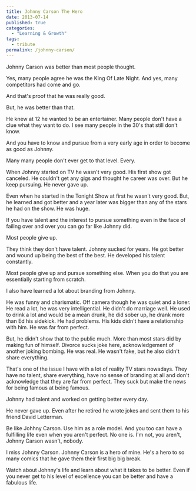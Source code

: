 ```yaml
---
title: Johnny Carson The Hero
date: 2013-07-14
published: true
categories:
  - "Learning & Growth"
tags:
  - tribute
permalink: /johnny-carson/
---
```

Johnny Carson was better than most people thought.

Yes, many people agree he was the King Of Late Night. And yes, many competitors had come and go.

And that's proof that he was really good.

But, he was better than that.

He knew at 12 he wanted to be an entertainer. Many people don't have a clue what they want to do. I see many people in the 30's that still don't know.

And you have to know and pursue from a very early age in order to become as good as Johnny.

Many many people don't ever get to that level. Every.

When Johnny started on TV he wasn't very good. His first show got canceled. He couldn't get any gigs and thought he career was over. But he keep pursuing. He never gave up.

Even when he started in the Tonight Show at first he wasn't very good. But, he learned and got better and a year later was bigger than any of the stars he had on the show. He was huge.

If you have talent and the interest to pursue something even in the face of failing over and over you can go far like Johnny did.

Most people give up.

They think they don't have talent. Johnny sucked for years. He got better and wound up being the best of the best. He developed his talent constantly.

Most people give up and pursue something else. When you do that you are essentially starting from scratch.

I also have learned a lot about branding from Johnny.

He was funny and charismatic. Off camera though he was quiet and a loner. He read a lot, he was very intelligential. He didn't do marriage well. He used to drink a lot and would be a mean drunk, he did sober up, he drank more than Ed his sidekick. He had problems. His kids didn't have a relationship with him. He was far from perfect.

But, he didn't show that to the public much. More than most stars did by making fun of himself. Divorce sucks joke here, acknowledgement of another joking bombing. He was real. He wasn't fake, but he also didn't share everything.

That's one of the issue I have with a lot of reality TV stars nowadays. They have no talent, share everything, have no sense of branding at all and don't acknowledge that they are far from perfect. They suck but make the news for being famous at being famous.

Johnny had talent and worked on getting better every day.

He never gave up. Even after he retired he wrote jokes and sent them to his friend David Letterman.

Be like Johhny Carson. Use him as a role model. And you too can have a fulfilling life even when you aren't perfect. No one is. I'm not, you aren't, Johnny Carson wasn't, nobody.

I miss Johnny Carson. Johnny Carson is a hero of mine. He's a hero to so many comics that he gave them their first big big break.

Watch about Johnny's life and learn about what it takes to be better. Even if you never get to his level of excellence you can be better and have a fabulous life.